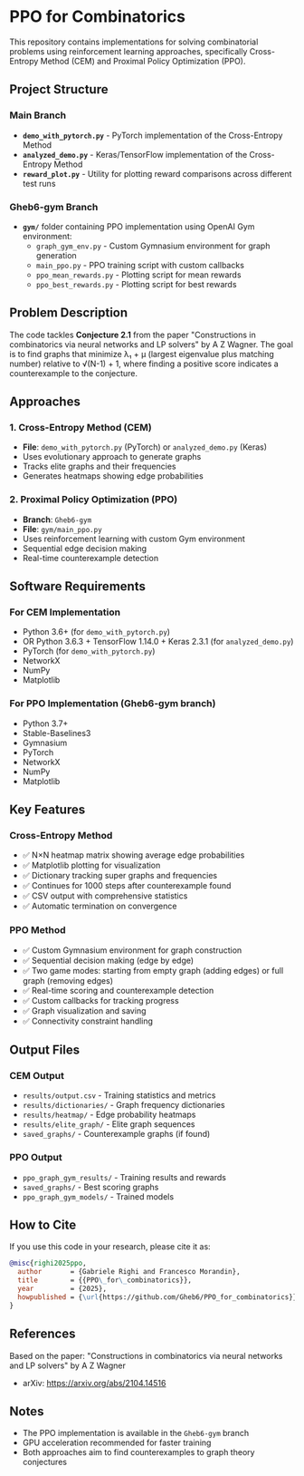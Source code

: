 # PPO for Combinatorics

This repository contains implementations for solving combinatorial problems using reinforcement learning approaches, specifically Cross-Entropy Method (CEM) and Proximal Policy Optimization (PPO).

## Project Structure

### Main Branch
- **`demo_with_pytorch.py`** - PyTorch implementation of the Cross-Entropy Method
- **`analyzed_demo.py`** - Keras/TensorFlow implementation of the Cross-Entropy Method 
- **`reward_plot.py`** - Utility for plotting reward comparisons across different test runs

### Gheb6-gym Branch
- **`gym/`** folder containing PPO implementation using OpenAI Gym environment:
  - `graph_gym_env.py` - Custom Gymnasium environment for graph generation
  - `main_ppo.py` - PPO training script with custom callbacks
  - `ppo_mean_rewards.py` - Plotting script for mean rewards
  - `ppo_best_rewards.py` - Plotting script for best rewards

## Problem Description

The code tackles **Conjecture 2.1** from the paper "Constructions in combinatorics via neural networks and LP solvers" by A Z Wagner. The goal is to find graphs that minimize λ₁ + μ (largest eigenvalue plus matching number) relative to √(N-1) + 1, where finding a positive score indicates a counterexample to the conjecture.

## Approaches

### 1. Cross-Entropy Method (CEM)
- **File**: `demo_with_pytorch.py` (PyTorch) or `analyzed_demo.py` (Keras)
- Uses evolutionary approach to generate graphs
- Tracks elite graphs and their frequencies
- Generates heatmaps showing edge probabilities

### 2. Proximal Policy Optimization (PPO) 
- **Branch**: `Gheb6-gym`
- **File**: `gym/main_ppo.py`
- Uses reinforcement learning with custom Gym environment
- Sequential edge decision making
- Real-time counterexample detection

## Software Requirements

### For CEM Implementation
- Python 3.6+ (for `demo_with_pytorch.py`)
- OR Python 3.6.3 + TensorFlow 1.14.0 + Keras 2.3.1 (for `analyzed_demo.py`)
- PyTorch (for `demo_with_pytorch.py`)
- NetworkX
- NumPy
- Matplotlib

### For PPO Implementation (Gheb6-gym branch)
- Python 3.7+
- Stable-Baselines3
- Gymnasium
- PyTorch
- NetworkX
- NumPy
- Matplotlib

## Key Features

### Cross-Entropy Method
- ✅ N×N heatmap matrix showing average edge probabilities
- ✅ Matplotlib plotting for visualization
- ✅ Dictionary tracking super graphs and frequencies
- ✅ Continues for 1000 steps after counterexample found
- ✅ CSV output with comprehensive statistics
- ✅ Automatic termination on convergence

### PPO Method
- ✅ Custom Gymnasium environment for graph construction
- ✅ Sequential decision making (edge by edge)
- ✅ Two game modes: starting from empty graph (adding edges) or full graph (removing edges)
- ✅ Real-time scoring and counterexample detection
- ✅ Custom callbacks for tracking progress
- ✅ Graph visualization and saving
- ✅ Connectivity constraint handling

## Output Files

### CEM Output
- `results/output.csv` - Training statistics and metrics
- `results/dictionaries/` - Graph frequency dictionaries
- `results/heatmap/` - Edge probability heatmaps
- `results/elite_graph/` - Elite graph sequences
- `saved_graphs/` - Counterexample graphs (if found)

### PPO Output
- `ppo_graph_gym_results/` - Training results and rewards
- `saved_graphs/` - Best scoring graphs
- `ppo_graph_gym_models/` - Trained models

## How to Cite

If you use this code in your research, please cite it as:

```bibtex
@misc{righi2025ppo,
  author       = {Gabriele Righi and Francesco Morandin},
  title        = {{PPO\_for\_combinatorics}},
  year         = {2025},
  howpublished = {\url{https://github.com/Gheb6/PPO_for_combinatorics}}
}
```

## References

Based on the paper: "Constructions in combinatorics via neural networks and LP solvers" by A Z Wagner
- arXiv: https://arxiv.org/abs/2104.14516

## Notes

- The PPO implementation is available in the `Gheb6-gym` branch
- GPU acceleration recommended for faster training
- Both approaches aim to find counterexamples to graph theory conjectures




